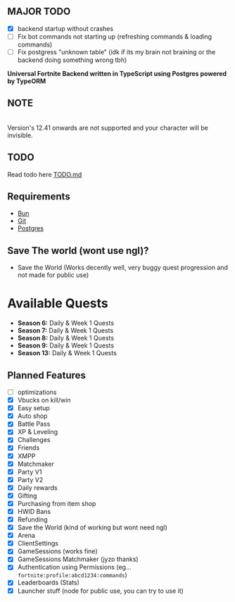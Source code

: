 
## MAJOR TODO
- [x] backend startup without crashes
- [ ] Fix bot commands not starting up (refreshing commands & loading commands)
- [ ] Fix postgress "unknown table" (idk if its my brain not braining or the backend doing something wrong tbh)

**Universal Fortnite Backend written in TypeScript using Postgres powered by TypeORM**

## NOTE
<br />
Version's 12.41 onwards are not supported and your character will be invisible.

## TODO

Read todo here [TODO.md](./TODO.md)

## Requirements

- [Bun](https://bun.sh)
- [Git](https://git-scm.com/downloads)
- [Postgres](https://www.postgresql.org/download/)

## Save The world (wont use ngl)?

- Save the World (Works decently well, very buggy quest progression and not made for public use)

# Available Quests

- **Season 6:** Daily & Week 1 Quests
- **Season 7:** Daily & Week 1 Quests
- **Season 8:** Daily & Week 1 Quests
- **Season 9:** Daily & Week 1 Quests
- **Season 13:** Daily & Week 1 Quests

## Planned Features

- [ ] optimizations
- [x] Vbucks on kill/win
- [x] Easy setup
- [x] Auto shop
- [x] Battle Pass
- [x] XP & Leveling
- [x] Challenges
- [x] Friends
- [x] XMPP
- [x] Matchmaker
- [x] Party V1
- [x] Party V2
- [x] Daily rewards
- [x] Gifting
- [x] Purchasing from item shop
- [x] HWID Bans
- [x] Refunding
- [x] Save the World (kind of working but wont need ngl)
- [x] Arena
- [x] ClientSettings
- [x] GameSessions (works fine)
- [x] GameSessions Matchmaker (jyzo thanks)
- [x] Authentication using Permissions (eg... `fortnite:profile:abcd1234:commands`)
- [x] Leaderboards (Stats)
- [x] Launcher stuff (node for public use, you can try to use it)
